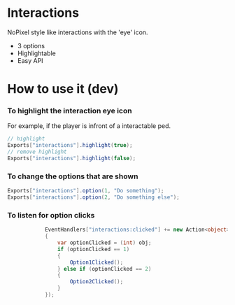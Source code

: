 # Interactions
NoPixel style like interactions with the 'eye' icon.

- 3 options
- Highlightable
- Easy API

# How to use it (dev)
### To highlight the interaction eye icon
For example, if the player is infront of a interactable ped.

```csharp
// highlight
Exports["interactions"].highlight(true);
// remove highlight
Exports["interactions"].highlight(false);
```

### To change the options that are shown
```csharp
Exports["interactions"].option(1, "Do something");
Exports["interactions"].option(2, "Do something else");
```

### To listen for option clicks
```csharp
            EventHandlers["interactions:clicked"] += new Action<object>(obj =>
            {
                var optionClicked = (int) obj;
                if (optionClicked == 1)
                {
                    Option1Clicked();
                } else if (optionClicked == 2)
                {
                    Option2Clicked();
                }
            }); 
```
